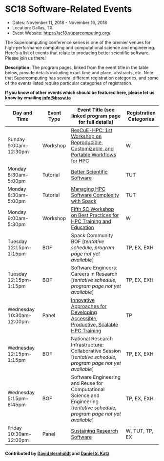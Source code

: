 # SC18 Software-Related Events

- Dates: November 11, 2018 - November 16, 2018
- Location: Dallas, TX
- Event Website: https://sc18.supercomputing.org/

The Supercomputing conference series is one of the premier venues for high-performance computing and computational science and engineering.  Here's a list of events that relate to producing better scientific software.  Please join us there!


**Description:** The program pages, linked from the event title in the table below, provide details including exact time and place, abstracts, etc.  Note that Supercomputing has several different registration categories, and some of the events listed require particular categories of registration.

**If you know of other events which should be featured here, please let us know by emailing info@bssw.io**

Day and Time | Event Type | Event Title (see linked program page for full details) | Registration Categories
----|------------|--------------------------------------------------------|-------------------------
Sunday 9:00am-12:30pm |	Workshop | [ResCuE-HPC: 1st Workshop on Reproducible, Customizable, and Portable Workflows for HPC](https://sc18.supercomputing.org/presentation/?id=wksp134&sess=sess167)	| W
Monday 8:30am-5:00pm |	Tutorial | [Better Scientific Software](https://sc18.supercomputing.org/presentation/?id=tut154&sess=sess239)	| TUT
Monday 8:30am-5:00pm |	Tutorial	| [Managing HPC Software Complexity with Spack](https://sc18.supercomputing.org/presentation/?id=tut165&sess=sess252)	| TUT
Monday 9:00am-5:30pm | Workshop	| [Fifth SC Workshop on Best Practices for HPC Training and Education](https://sc18.supercomputing.org/presentation/?id=wksp133&sess=sess166)	| W
Tuesday 12:15pm-1:15pm | BOF	| Spack Community BOF [*tentative schedule, program page not yet available*]	| TP, EX, EXH
Tuesday 12:15pm-1:15pm | BOF | Software Engineers: Careers in Research [*tentative schedule, program page not yet available*] 	| TP, EX, EXH
Wednesday 10:30am-12:00pm |	Panel	| [Innovative Approaches for Developing Accessible, Productive, Scalable HPC Training](https://sc18.supercomputing.org/?post_type=page&p=3479&id=pan113&sess=sess297)	| TP
Wednesday 12:15pm-1:15pm | BOF | National Research Infrastructure: Collaborative Session [*tentative schedule, program page not yet available*] | TP, EX, EXH
Wednesday 5:15pm-6:45pm |	BOF	| Software Engineering and Reuse for Computational Science and Engineering [*tentative schedule, program page not yet available*]	| TP, EX, EXH
Friday 10:30am-12:00pm | Panel | [Sustaining Research Software](https://sc18.supercomputing.org/presentation/?id=pan110&sess=sess295) | W, TUT, TP, EX

#### Contributed by [David Bernholdt](https://github.com/bernhold "David Bernholdt GitHub Profile") and [Daniel S. Katz](https://github.com/danielskatz "Daniel S. Katz GitHub Profile")

<!---
Publish: Preview
RSS update: 2018-09-26
Categories: collaboration
Topics: projects and organizations
Tags: conference
Level: 2
Prerequisites: defaults
Aggregate: none
--->
